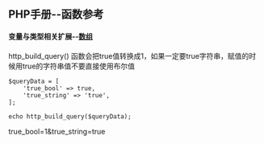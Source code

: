 ## PHP手册--函数参考

#### 变量与类型相关扩展--[数组](https://www.php.net/manual/zh/book.array.php)

http_build_query() 函数会把true值转换成1，如果一定要true字符串，赋值的时候用true的字符串值不要直接使用布尔值

```
$queryData = [
    'true_bool' => true,
    'true_string' => 'true',
];

echo http_build_query($queryData);
```

true_bool=1&true_string=true